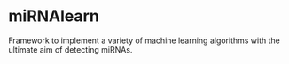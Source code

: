 miRNAlearn
==========

Framework to implement a variety of machine learning algorithms with the ultimate aim of detecting miRNAs.
